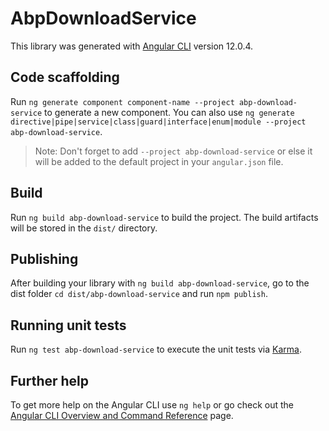 # AbpDownloadService

This library was generated with [Angular CLI](https://github.com/angular/angular-cli) version 12.0.4.

## Code scaffolding

Run `ng generate component component-name --project abp-download-service` to generate a new component. You can also use `ng generate directive|pipe|service|class|guard|interface|enum|module --project abp-download-service`.
> Note: Don't forget to add `--project abp-download-service` or else it will be added to the default project in your `angular.json` file. 

## Build

Run `ng build abp-download-service` to build the project. The build artifacts will be stored in the `dist/` directory.

## Publishing

After building your library with `ng build abp-download-service`, go to the dist folder `cd dist/abp-download-service` and run `npm publish`.

## Running unit tests

Run `ng test abp-download-service` to execute the unit tests via [Karma](https://karma-runner.github.io).

## Further help

To get more help on the Angular CLI use `ng help` or go check out the [Angular CLI Overview and Command Reference](https://angular.io/cli) page.
